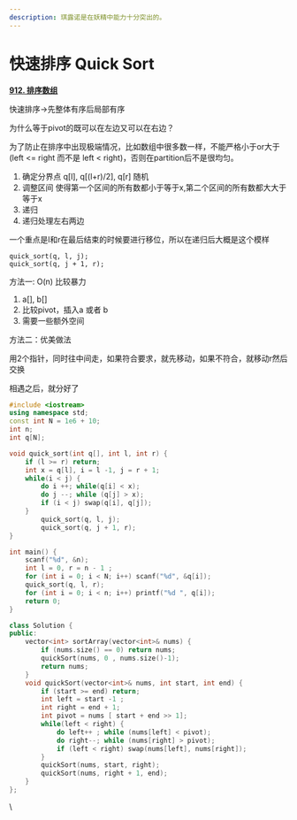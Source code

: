 ```yaml
---
description: 琪露诺是在妖精中能力十分突出的。
---
```


# 快速排序 Quick Sort

[**912. 排序数组**](https://leetcode-cn.com/problems/sort-an-array/)

快速排序->先整体有序后局部有序

为什么等于pivot的既可以在左边又可以在右边？

为了防止在排序中出现极端情况，比如数组中很多数一样，不能严格小于or大于(left <= right 而不是 left < right)，否则在partition后不是很均匀。

1. 确定分界点 q\[l], q\[(l+r)/2], q\[r] 随机
2. 调整区间 使得第一个区间的所有数都小于等于x,第二个区间的所有数都大大于等于x
3. 递归
4. 递归处理左右两边

一个重点是l和r在最后结束的时候要进行移位，所以在递归后大概是这个模样

```
quick_sort(q, l, j);
quick_sort(q, j + 1, r);
```

方法一: O(n) 比较暴力

1. a\[], b\[]
2. 比较pivot，插入a 或者 b
3. 需要一些额外空间

方法二：优美做法

用2个指针，同时往中间走，如果符合要求，就先移动，如果不符合，就移动r然后交换

相遇之后，就分好了

```cpp
#include <iostream>
using namespace std;
const int N = 1e6 + 10;
int n;
int q[N];

void quick_sort(int q[], int l, int r) {
    if (l >= r) return;
    int x = q[l], i = l -1, j = r + 1;
    while(i < j) {
        do i ++; while(q[i] < x);
        do j --; while (q[j] > x);
        if (i < j) swap(q[i], q[j]);
    }
        quick_sort(q, l, j);
        quick_sort(q, j + 1, r);
}

int main() {
    scanf("%d", &n);
    int l = 0, r = n - 1 ;
    for (int i = 0; i < N; i++) scanf("%d", &q[i]);
    quick_sort(q, l, r);
    for (int i = 0; i < n; i++) printf("%d ", q[i]);
    return 0;
}
```

```cpp
class Solution {
public:
    vector<int> sortArray(vector<int>& nums) {
        if (nums.size() == 0) return nums;
        quickSort(nums, 0 , nums.size()-1);
        return nums;
    }
    void quickSort(vector<int>& nums, int start, int end) {
        if (start >= end) return;
        int left = start -1 ;
        int right = end + 1;
        int pivot = nums [ start + end >> 1];
        while(left < right) {
            do left++ ; while (nums[left] < pivot);
            do right--; while (nums[right] > pivot);
            if (left < right) swap(nums[left], nums[right]);
        }
        quickSort(nums, start, right);
        quickSort(nums, right + 1, end);
    }
};
```

\
